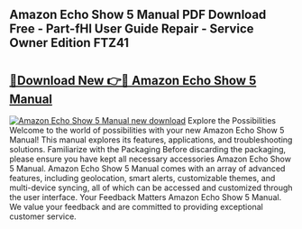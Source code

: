 ## Amazon Echo Show 5 Manual PDF Download Free - Part-fHl User Guide Repair - Service Owner Edition FTZ41

# <h2><a href="http://bc1679.oget.top/?id=Amazon+Echo+Show+5+Manual">🔗Download New 👉🔴 Amazon Echo Show 5 Manual</a></h2>

[![Amazon Echo Show 5 Manual new download](https://i.imgur.com/5g1atiW.png)](http://bc1679.oget.top/?id=Amazon+Echo+Show+5+Manual)
Explore the Possibilities Welcome to the world of possibilities with your new Amazon Echo Show 5 Manual! This manual explores its features, applications, and troubleshooting solutions. Familiarize with the Packaging Before discarding the packaging, please ensure you have kept all necessary accessories Amazon Echo Show 5 Manual. Amazon Echo Show 5 Manual comes with an array of advanced features, including geolocation, smart alerts, customizable themes, and multi-device syncing, all of which can be accessed and customized through the user interface. Your Feedback Matters Amazon Echo Show 5 Manual. We value your feedback and are committed to providing exceptional customer service.
